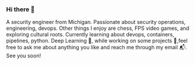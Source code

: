### Hi there 👋

<!--
**fonwenu23/fonwenu23** is a ✨ _special_ ✨ repository because its `README.md` (this file) appears on your GitHub profile.

Here are some ideas to get you started:

- 🔭 I’m currently working on ...
- 🌱 I’m currently learning ...
- 👯 I’m looking to collaborate on ...
- 🤔 I’m looking for help with ...
- 💬 Ask me about ...
- 📫 How to reach me: ...
- 😄 Pronouns: ...
- ⚡ Fun fact: ...
-->
A security engineer from Michigan. Passionate about security operations, engineering, devops. Other things I enjoy are chess, FPS video games, and exploring cultural roots. Currently learning about devops, containers, pipelines, python. Deep Learning 🚀, while working on some projects 📐,feel free to ask me about anything you like and reach me through my email 📬. See you soon! 
